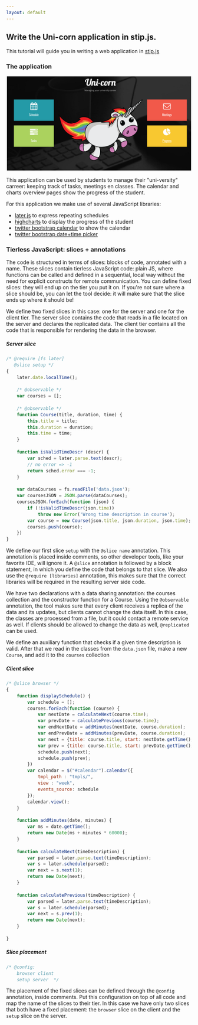 ```yaml
---
layout: default
---
```


## [](#header-2)Write the Uni-corn application in stip.js.

This tutorial will guide you in writing a web application in [stip.js](https://bit.ly/stipjs)

### The application
<p align="center">
    <img src="/fig/uni-corn/home.png" width="500">
</p>
This application can be used by students to manage their "uni-versity" carreer: keeping track of tasks, meetings en classes.
The calendar and charts overview pages show the progress of the student.

For this application we make use of several JavaScript libraries:


* [later.js](https://bunkat.github.io/later/) to express repeating schedules
* [highcharts](https://highcharts.com) to display the progress of the student
* [twitter bootstrap calendar](https://github.com/Serhioromano/bootstrap-calendar) to show the calendar
* [twitter bootstrap date+time picker](https://eonasdan.github.io/bootstrap-datetimepicker/)

### Tierless JavaScript: slices + annotations
The code is structured in terms of slices: blocks of code, annotated with a name.
These slices contain tierless JavaScript code: plain JS, where functions can be called and defined in a sequential, local
way without the need for explicit constructs for remote communication.
You can define fixed slices: they will end up on the tier you put it on.
If you're not sure where a slice should be, you can let the tool decide: it will make sure that the slice ends up where it should be!

We define two fixed slices in this case: one for the server and one for the client tier.
The server slice contains the code that reads in a file located on the server and declares the replicated data.
The client tier contains all the code that is responsible for rendering the data in the browser.

##### Server slice
```javascript
/* @require [fs later]
   @slice setup */
{
    later.date.localTime();

    /* @observable */
    var courses = [];

    /* @observable */
    function Course(title, duration, time) {
    	this.title = title;
    	this.duration = duration;
    	this.time = time;
    }

    function isValidTimeDescr (descr) {
        var sched = later.parse.text(descr);
        // no error => -1
        return sched.error === -1;
    }

    var dataCourses = fs.readFile('data.json');
    var coursesJSON = JSON.parse(dataCourses);
    coursesJSON.forEach(function (json) {
        if (!isValidTimeDescr(json.time))
            throw new Error('Wrong time description in course');
    	var course = new Course(json.title, json.duration, json.time);
    	courses.push(course);
    })
}
```

We define our first slice `setup` with the `@slice name` annotation.
This annotation is placed inside comments, so other developer tools, like your favorite IDE, will ignore it.
A `@slice` annotation is followed by a block statement, in which you define the code that belongs to that slice.
We also use the `@require [libraries]` annotation, this makes sure that the correct libraries will be required in the resulting server side code.

We have two declarations with a data sharing annotation: the courses collection and the constructor function for a Course.
Using the `@observable` annotation, the tool makes sure that every client receives a replica of the data and its updates, but clients cannot change the data itself.
In this case, the classes are processed from a file, but it could contact a remote service as well.
If clients should be allowed to change the data as well, `@replicated` can be used.

We define an auxiliary function that checks if a given time description is valid.
After that we read in the classes from the `data.json` file, make a new `Course`, and add it to the `courses` collection


##### Client slice

```javascript
/* @slice browser */
{
    function displaySchedule() {
		var schedule = [];
		courses.forEach(function (course) {
            var nextDate = calculateNext(course.time);
            var prevDate = calculatePrevious(course.time);
            var endNextDate = addMinutes(nextDate, course.duration);
            var endPrevDate = addMinutes(prevDate, course.duration);
            var next = {title: course.title, start: nextDate.getTime(), end: endNextDate.getTime(), class: "event-info"};
            var prev = {title: course.title, start: prevDate.getTime(), end: endPrevDate.getTime(), class: "event-info"};
            schedule.push(next);
            schedule.push(prev);
        })
		var calendar = $("#calendar").calendar({
			tmpl_path : "tmpls/",
			view : "week",
			events_source: schedule
		});
		calendar.view();
	}

	function addMinutes(date, minutes) {
        var ms = date.getTime();
        return new Date(ms + minutes * 60000);
    }

    function calculateNext(timeDescription) {
        var parsed = later.parse.text(timeDescription);
        var s = later.schedule(parsed);
        var next = s.next(1);
        return new Date(next);
    }

    function calculatePrevious(timeDescription) {
        var parsed = later.parse.text(timeDescription);
        var s = later.schedule(parsed);
        var next = s.prev(1);
        return new Date(next);
    }

}
```
##### Slice placement
```javascript
/* @config:
    browser client
    setup server  */
```
The placement of the fixed slices can be defined through the `@config` annotation, inside comments.
Put this configuration on top of all code and map the name of the slices to their tier.
In this case we have only two slices that both have a fixed placement: the `browser` slice on the client and the `setup` slice on the server.